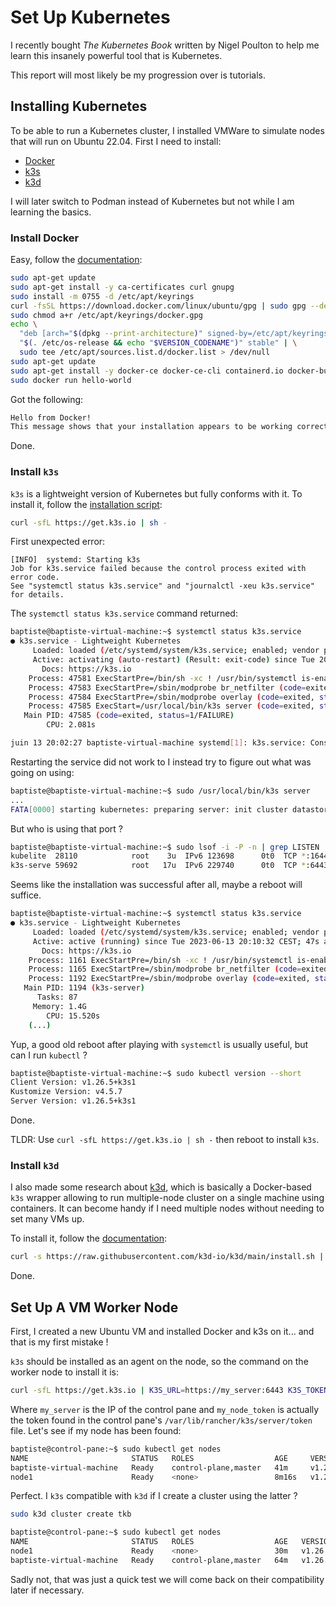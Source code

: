 # Set Up Kubernetes

I recently bought _The Kubernetes Book_ written by Nigel Poulton to help me learn this insanely powerful tool that is Kubernetes.

This report will most likely be my progression over is tutorials.

## Installing Kubernetes

To be able to run a Kubernetes cluster, I installed VMWare to simulate nodes that will run on Ubuntu 22.04. First I need to install:

- [Docker](https://www.docker.com/)
- [k3s](https://github.com/k3s-io/k3s)
- [k3d](https://k3d.io/)

I will later switch to Podman instead of Kubernetes but not while I am learning the basics.

### Install Docker

Easy, follow the [documentation](https://docs.docker.com/engine/install/ubuntu/#install-using-the-repository):

```bash
sudo apt-get update
sudo apt-get install -y ca-certificates curl gnupg
sudo install -m 0755 -d /etc/apt/keyrings
curl -fsSL https://download.docker.com/linux/ubuntu/gpg | sudo gpg --dearmor -o /etc/apt/keyrings/docker.gpg
sudo chmod a+r /etc/apt/keyrings/docker.gpg
echo \
  "deb [arch="$(dpkg --print-architecture)" signed-by=/etc/apt/keyrings/docker.gpg] https://download.docker.com/linux/ubuntu \
  "$(. /etc/os-release && echo "$VERSION_CODENAME")" stable" | \
  sudo tee /etc/apt/sources.list.d/docker.list > /dev/null
sudo apt-get update
sudo apt-get install -y docker-ce docker-ce-cli containerd.io docker-buildx-plugin docker-compose-plugin
sudo docker run hello-world
```

Got the following:

```bash
Hello from Docker!
This message shows that your installation appears to be working correctly.
```

Done.

### Install `k3s`

`k3s` is a lightweight version of Kubernetes but fully conforms with it.
To install it, follow the [installation script](https://github.com/k3s-io/k3s#quick-start---install-script):

```bash
curl -sfL https://get.k3s.io | sh -
```

First unexpected error:

```log
[INFO]  systemd: Starting k3s
Job for k3s.service failed because the control process exited with error code.
See "systemctl status k3s.service" and "journalctl -xeu k3s.service" for details.
```

The `systemctl status k3s.service` command returned:

```bash
baptiste@baptiste-virtual-machine:~$ systemctl status k3s.service
● k3s.service - Lightweight Kubernetes
     Loaded: loaded (/etc/systemd/system/k3s.service; enabled; vendor preset: enabled)
     Active: activating (auto-restart) (Result: exit-code) since Tue 2023-06-13 20:02:27 CEST; 1s ago
       Docs: https://k3s.io
    Process: 47581 ExecStartPre=/bin/sh -xc ! /usr/bin/systemctl is-enabled --quiet nm-cloud-setup.service (code=exited, status=0/SUCCESS)
    Process: 47583 ExecStartPre=/sbin/modprobe br_netfilter (code=exited, status=0/SUCCESS)
    Process: 47584 ExecStartPre=/sbin/modprobe overlay (code=exited, status=0/SUCCESS)
    Process: 47585 ExecStart=/usr/local/bin/k3s server (code=exited, status=1/FAILURE)
   Main PID: 47585 (code=exited, status=1/FAILURE)
        CPU: 2.081s

juin 13 20:02:27 baptiste-virtual-machine systemd[1]: k3s.service: Consumed 2.081s CPU time.
```

Restarting the service did not work to I instead try to figure out what was going on using:

```bash
baptiste@baptiste-virtual-machine:~$ sudo /usr/local/bin/k3s server
...
FATA[0000] starting kubernetes: preparing server: init cluster datastore and https: listen tcp :6443: bind: address already in use 
```

But who is using that port ?

```bash
baptiste@baptiste-virtual-machine:~$ sudo lsof -i -P -n | grep LISTEN | grep 6443
kubelite  28110            root    3u  IPv6 123698      0t0  TCP *:16443 (LISTEN)
k3s-serve 59692            root   17u  IPv6 229740      0t0  TCP *:6443 (LISTEN)
```

Seems like the installation was successful after all, maybe a reboot will suffice.

```bash
baptiste@baptiste-virtual-machine:~$ systemctl status k3s.service
● k3s.service - Lightweight Kubernetes
     Loaded: loaded (/etc/systemd/system/k3s.service; enabled; vendor preset: enabled)
     Active: active (running) since Tue 2023-06-13 20:10:32 CEST; 47s ago
       Docs: https://k3s.io
    Process: 1161 ExecStartPre=/bin/sh -xc ! /usr/bin/systemctl is-enabled --quiet nm-cloud-setup.service (code=exited, status=0/SUCCESS)
    Process: 1165 ExecStartPre=/sbin/modprobe br_netfilter (code=exited, status=0/SUCCESS)
    Process: 1192 ExecStartPre=/sbin/modprobe overlay (code=exited, status=0/SUCCESS)
   Main PID: 1194 (k3s-server)
      Tasks: 87
     Memory: 1.4G
        CPU: 15.520s
    (...)
```

Yup, a good old reboot after playing with `systemctl` is usually useful, but can I run `kubectl` ?

```bash
baptiste@baptiste-virtual-machine:~$ sudo kubectl version --short
Client Version: v1.26.5+k3s1
Kustomize Version: v4.5.7
Server Version: v1.26.5+k3s1
```

Done.

TLDR: Use `curl -sfL https://get.k3s.io | sh -` then reboot to install `k3s`.

### Install `k3d`

I also made some research about [k3d](https://k3d.io/v5.5.1/), which is basically a Docker-based `k3s` wrapper allowing to run multiple-node cluster on a single machine using containers. It can become handy if I need multiple nodes without needing to set many VMs up.

To install it, follow the [documentation](https://k3d.io/v5.5.1/#installation):

```bash
curl -s https://raw.githubusercontent.com/k3d-io/k3d/main/install.sh | bash
```

Done.

## Set Up A VM Worker Node

First, I created a new Ubuntu VM and installed Docker and k3s on it... and that is my first mistake !

`k3s` should be installed as an agent on the node, so the command on the worker node to install it is:

```bash
curl -sfL https://get.k3s.io | K3S_URL=https://my_server:6443 K3S_TOKEN=my_node_token sh -
```

Where `my_server` is the IP of the control pane and `my_node_token` is actually the token found in the control pane's `/var/lib/rancher/k3s/server/token` file. Let's see if my node has been found:

```bash
baptiste@control-pane:~$ sudo kubectl get nodes
NAME                       STATUS   ROLES                  AGE     VERSION
baptiste-virtual-machine   Ready    control-plane,master   41m     v1.26.5+k3s1
node1                      Ready    <none>                 8m16s   v1.26.5+k3s1
```

Perfect. I `k3s` compatible with `k3d` if I create a cluster using the latter ?

```bash
sudo k3d cluster create tkb
```

```bash
baptiste@control-pane:~$ sudo kubectl get nodes
NAME                       STATUS   ROLES                  AGE   VERSION
node1                      Ready    <none>                 30m   v1.26.5+k3s1
baptiste-virtual-machine   Ready    control-plane,master   64m   v1.26.5+k3s1
```

Sadly not, that was just a quick test we will come back on their compatibility later if necessary.

